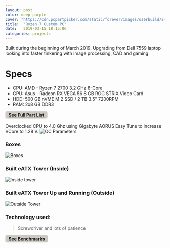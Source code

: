 ```yaml
---
layout: post
color: deep-purple
cover: "https://cdn.pcpartpicker.com/static/forever/images/userbuild/249312.6aa95e1c143ce72b732966484dfdc7b0.1600.jpg"
title:  "Ryzen 7 Custom PC"
date:   2019-03-15 18:15:06
categories: projects
---
```

Built during the beginning of March 2019. Upgrading from Dell 7559 laptop looking into faster tinkering with image processing, CAD and gaming.

# Specs 
* CPU: AMD - Ryzen 7 2700 3.2 GHz 8-Core 
* GPU: Asus - Radeon RX VEGA 56 8 GB ROG STRIX Video Card
* HDD: 500 GB nVME M.2 SSD / 2 TB 3.5" 7200RPM
* RAM: 2x8 GB DDR3

<span style="background-color: #CAC8C0; color: #fff; display: inline-block; padding: 3px 10px; font-weight: bold; border-radius: 5px;"> 
<a href="https://ca.pcpartpicker.com/user/socd06/builds/#view=2PWD4D" target="_blank" class="mui-btn">
<i class="fa fa-shopping-cart"></i> See Full Part List </a> </span>

Overclocked CPU to 4.0 Ghz using Gigabyte AORUS Easy Tune to increase VCore to 1.28 V.
![OC Parameters](https://i.imgur.com/mwD0TMG.png) 

### Boxes
![Boxes](https://cdn.pcpartpicker.com/static/forever/images/userbuild/249312.897731f33c473039672e74a49603593e.1600.jpg)

### Built eATX Tower (Inside)
![Inside tower](https://cdn.pcpartpicker.com/static/forever/images/userbuild/249312.48d5b966074be4973191e1e4d245d52d.1600.jpg)

### Built eATX Tower Up and Running (Outside)
![Outside Tower](https://cdn.pcpartpicker.com/static/forever/images/userbuild/249312.a9385bdfc15dbaa4a960a15f57baeaad.1600.jpg)

### Technology used: 
>Screwdriver and lots of patience

<span style="background-color: #CAC8C0; color: #fff; display: inline-block; padding: 3px 10px; 
font-weight: bold; border-radius: 5px;"> 
<a href="https://www.userbenchmark.com/UserRun/15665205" target="_blank" class="mui-btn">
<i class="fa fa-tachometer"></i> See Benchmarks </a> </span>
